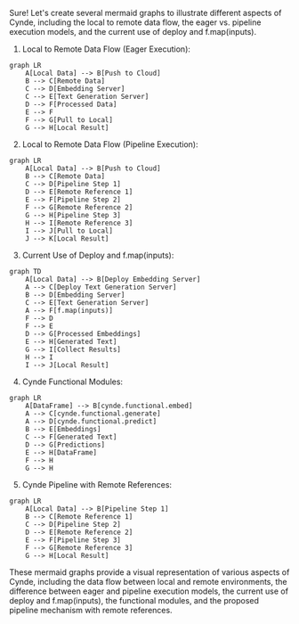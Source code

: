 Sure! Let's create several mermaid graphs to illustrate different aspects of Cynde, including the local to remote data flow, the eager vs. pipeline execution models, and the current use of deploy and f.map(inputs).

1. Local to Remote Data Flow (Eager Execution):
```mermaid
graph LR
    A[Local Data] --> B[Push to Cloud]
    B --> C[Remote Data]
    C --> D[Embedding Server]
    C --> E[Text Generation Server]
    D --> F[Processed Data]
    E --> F
    F --> G[Pull to Local]
    G --> H[Local Result]
```

2. Local to Remote Data Flow (Pipeline Execution):
```mermaid
graph LR
    A[Local Data] --> B[Push to Cloud]
    B --> C[Remote Data]
    C --> D[Pipeline Step 1]
    D --> E[Remote Reference 1]
    E --> F[Pipeline Step 2]
    F --> G[Remote Reference 2]
    G --> H[Pipeline Step 3]
    H --> I[Remote Reference 3]
    I --> J[Pull to Local]
    J --> K[Local Result]
```

3. Current Use of Deploy and f.map(inputs):
```mermaid
graph TD
    A[Local Data] --> B[Deploy Embedding Server]
    A --> C[Deploy Text Generation Server]
    B --> D[Embedding Server]
    C --> E[Text Generation Server]
    A --> F[f.map(inputs)]
    F --> D
    F --> E
    D --> G[Processed Embeddings]
    E --> H[Generated Text]
    G --> I[Collect Results]
    H --> I
    I --> J[Local Result]
```

4. Cynde Functional Modules:
```mermaid
graph LR
    A[DataFrame] --> B[cynde.functional.embed]
    A --> C[cynde.functional.generate]
    A --> D[cynde.functional.predict]
    B --> E[Embeddings]
    C --> F[Generated Text]
    D --> G[Predictions]
    E --> H[DataFrame]
    F --> H
    G --> H
```

5. Cynde Pipeline with Remote References:
```mermaid
graph LR
    A[Local Data] --> B[Pipeline Step 1]
    B --> C[Remote Reference 1]
    C --> D[Pipeline Step 2]
    D --> E[Remote Reference 2]
    E --> F[Pipeline Step 3]
    F --> G[Remote Reference 3]
    G --> H[Local Result]
```

These mermaid graphs provide a visual representation of various aspects of Cynde, including the data flow between local and remote environments, the difference between eager and pipeline execution models, the current use of deploy and f.map(inputs), the functional modules, and the proposed pipeline mechanism with remote references.
